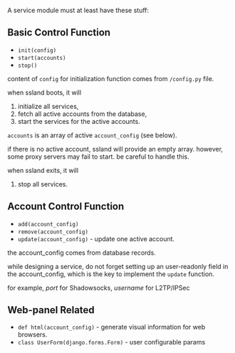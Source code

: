 A service module must at least have these stuff:

## Basic Control Function

 - `init(config)`
 - `start(accounts)`
 - `stop()`

 content of `config` for initialization function comes from `/config.py` file.
 
 when ssland boots, it will

 1. initialize all services,
 2. fetch all active accounts from the database,
 3. start the services for the active accounts.

 `accounts` is an array of active `account_config` (see below).

 if there is no active account, ssland will provide an empty array.
 however, some proxy servers may fail to start. be careful to handle this.

 when ssland exits, it will
 
 1. stop all services.

## Account Control Function
 
 - `add(account_config)`
 - `remove(account_config)`
 - `update(account_config)`     - update one active account.
 
 the account_config comes from database records.

 while designing a service, do not forget setting up an user-readonly field 
 in the account_config, which is the key to implement the `update` function.

 for example, *port* for Shadowsocks, *username* for L2TP/IPSec

## Web-panel Related

 - `def html(account_config)`           - generate visual information for web browsers. 
 - `class UserForm(django.forms.Form)`  - user configurable params
